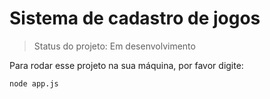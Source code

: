 <h1> Sistema de cadastro de jogos </h1>

>Status do projeto: Em desenvolvimento

Para rodar esse projeto na sua máquina, por favor digite:

```
node app.js
```
